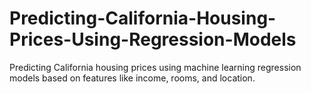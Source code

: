 # Predicting-California-Housing-Prices-Using-Regression-Models
Predicting California housing prices using machine learning regression models based on features like income, rooms, and location.
